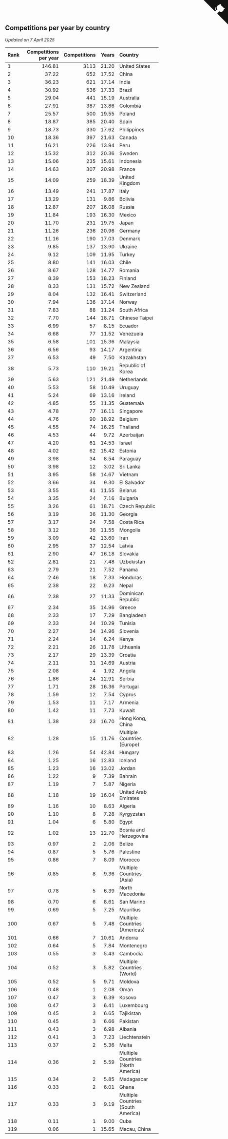 ## Competitions per year by country

*Updated on  7 April 2025*

| Rank | Competitions per year | Competitions | Years | Country |
| :--- | ---: | ---: | ---: | :--- |
| 1 | 146.81 | 3113 | 21.20 | United States |
| 2 | 37.22 | 652 | 17.52 | China |
| 3 | 36.23 | 621 | 17.14 | India |
| 4 | 30.92 | 536 | 17.33 | Brazil |
| 5 | 29.04 | 441 | 15.19 | Australia |
| 6 | 27.91 | 387 | 13.86 | Colombia |
| 7 | 25.57 | 500 | 19.55 | Poland |
| 8 | 18.87 | 385 | 20.40 | Spain |
| 9 | 18.73 | 330 | 17.62 | Philippines |
| 10 | 18.36 | 397 | 21.63 | Canada |
| 11 | 16.21 | 226 | 13.94 | Peru |
| 12 | 15.32 | 312 | 20.36 | Sweden |
| 13 | 15.06 | 235 | 15.61 | Indonesia |
| 14 | 14.63 | 307 | 20.98 | France |
| 15 | 14.09 | 259 | 18.39 | United Kingdom |
| 16 | 13.49 | 241 | 17.87 | Italy |
| 17 | 13.29 | 131 | 9.86 | Bolivia |
| 18 | 12.87 | 207 | 16.08 | Russia |
| 19 | 11.84 | 193 | 16.30 | Mexico |
| 20 | 11.70 | 231 | 19.75 | Japan |
| 21 | 11.26 | 236 | 20.96 | Germany |
| 22 | 11.16 | 190 | 17.03 | Denmark |
| 23 | 9.85 | 137 | 13.90 | Ukraine |
| 24 | 9.12 | 109 | 11.95 | Turkey |
| 25 | 8.80 | 141 | 16.03 | Chile |
| 26 | 8.67 | 128 | 14.77 | Romania |
| 27 | 8.39 | 153 | 18.23 | Finland |
| 28 | 8.33 | 131 | 15.72 | New Zealand |
| 29 | 8.04 | 132 | 16.41 | Switzerland |
| 30 | 7.94 | 136 | 17.14 | Norway |
| 31 | 7.83 | 88 | 11.24 | South Africa |
| 32 | 7.70 | 144 | 18.71 | Chinese Taipei |
| 33 | 6.99 | 57 | 8.15 | Ecuador |
| 34 | 6.68 | 77 | 11.52 | Venezuela |
| 35 | 6.58 | 101 | 15.36 | Malaysia |
| 36 | 6.56 | 93 | 14.17 | Argentina |
| 37 | 6.53 | 49 | 7.50 | Kazakhstan |
| 38 | 5.73 | 110 | 19.21 | Republic of Korea |
| 39 | 5.63 | 121 | 21.49 | Netherlands |
| 40 | 5.53 | 58 | 10.49 | Uruguay |
| 41 | 5.24 | 69 | 13.16 | Ireland |
| 42 | 4.85 | 55 | 11.35 | Guatemala |
| 43 | 4.78 | 77 | 16.11 | Singapore |
| 44 | 4.76 | 90 | 18.92 | Belgium |
| 45 | 4.55 | 74 | 16.25 | Thailand |
| 46 | 4.53 | 44 | 9.72 | Azerbaijan |
| 47 | 4.20 | 61 | 14.53 | Israel |
| 48 | 4.02 | 62 | 15.42 | Estonia |
| 49 | 3.98 | 34 | 8.54 | Paraguay |
| 50 | 3.98 | 12 | 3.02 | Sri Lanka |
| 51 | 3.95 | 58 | 14.67 | Vietnam |
| 52 | 3.66 | 34 | 9.30 | El Salvador |
| 53 | 3.55 | 41 | 11.55 | Belarus |
| 54 | 3.35 | 24 | 7.16 | Bulgaria |
| 55 | 3.26 | 61 | 18.71 | Czech Republic |
| 56 | 3.19 | 36 | 11.30 | Georgia |
| 57 | 3.17 | 24 | 7.58 | Costa Rica |
| 58 | 3.12 | 36 | 11.55 | Mongolia |
| 59 | 3.09 | 42 | 13.60 | Iran |
| 60 | 2.95 | 37 | 12.54 | Latvia |
| 61 | 2.90 | 47 | 16.18 | Slovakia |
| 62 | 2.81 | 21 | 7.48 | Uzbekistan |
| 63 | 2.79 | 21 | 7.52 | Panama |
| 64 | 2.46 | 18 | 7.33 | Honduras |
| 65 | 2.38 | 22 | 9.23 | Nepal |
| 66 | 2.38 | 27 | 11.33 | Dominican Republic |
| 67 | 2.34 | 35 | 14.96 | Greece |
| 68 | 2.33 | 17 | 7.29 | Bangladesh |
| 69 | 2.33 | 24 | 10.29 | Tunisia |
| 70 | 2.27 | 34 | 14.96 | Slovenia |
| 71 | 2.24 | 14 | 6.24 | Kenya |
| 72 | 2.21 | 26 | 11.78 | Lithuania |
| 73 | 2.17 | 29 | 13.39 | Croatia |
| 74 | 2.11 | 31 | 14.69 | Austria |
| 75 | 2.08 | 4 | 1.92 | Angola |
| 76 | 1.86 | 24 | 12.91 | Serbia |
| 77 | 1.71 | 28 | 16.36 | Portugal |
| 78 | 1.59 | 12 | 7.54 | Cyprus |
| 79 | 1.53 | 11 | 7.17 | Armenia |
| 80 | 1.42 | 11 | 7.73 | Kuwait |
| 81 | 1.38 | 23 | 16.70 | Hong Kong, China |
| 82 | 1.28 | 15 | 11.76 | Multiple Countries (Europe) |
| 83 | 1.26 | 54 | 42.84 | Hungary |
| 84 | 1.25 | 16 | 12.83 | Iceland |
| 85 | 1.23 | 16 | 13.02 | Jordan |
| 86 | 1.22 | 9 | 7.39 | Bahrain |
| 87 | 1.19 | 7 | 5.87 | Nigeria |
| 88 | 1.18 | 19 | 16.04 | United Arab Emirates |
| 89 | 1.16 | 10 | 8.63 | Algeria |
| 90 | 1.10 | 8 | 7.28 | Kyrgyzstan |
| 91 | 1.04 | 6 | 5.80 | Egypt |
| 92 | 1.02 | 13 | 12.70 | Bosnia and Herzegovina |
| 93 | 0.97 | 2 | 2.06 | Belize |
| 94 | 0.87 | 5 | 5.76 | Palestine |
| 95 | 0.86 | 7 | 8.09 | Morocco |
| 96 | 0.85 | 8 | 9.36 | Multiple Countries (Asia) |
| 97 | 0.78 | 5 | 6.39 | North Macedonia |
| 98 | 0.70 | 6 | 8.61 | San Marino |
| 99 | 0.69 | 5 | 7.25 | Mauritius |
| 100 | 0.67 | 5 | 7.48 | Multiple Countries (Americas) |
| 101 | 0.66 | 7 | 10.61 | Andorra |
| 102 | 0.64 | 5 | 7.84 | Montenegro |
| 103 | 0.55 | 3 | 5.43 | Cambodia |
| 104 | 0.52 | 3 | 5.82 | Multiple Countries (World) |
| 105 | 0.52 | 5 | 9.71 | Moldova |
| 106 | 0.48 | 1 | 2.08 | Oman |
| 107 | 0.47 | 3 | 6.39 | Kosovo |
| 108 | 0.47 | 3 | 6.41 | Luxembourg |
| 109 | 0.45 | 3 | 6.65 | Tajikistan |
| 110 | 0.45 | 3 | 6.66 | Pakistan |
| 111 | 0.43 | 3 | 6.98 | Albania |
| 112 | 0.41 | 3 | 7.23 | Liechtenstein |
| 113 | 0.37 | 2 | 5.36 | Malta |
| 114 | 0.36 | 2 | 5.59 | Multiple Countries (North America) |
| 115 | 0.34 | 2 | 5.85 | Madagascar |
| 116 | 0.33 | 2 | 6.01 | Ghana |
| 117 | 0.33 | 3 | 9.19 | Multiple Countries (South America) |
| 118 | 0.11 | 1 | 9.00 | Cuba |
| 119 | 0.06 | 1 | 15.65 | Macau, China |


<a href="https://github.com/JustinTimeCuber/wca_statistics" class="github-corner" aria-label="View source on Github"><svg width="80" height="80" viewBox="0 0 250 250" style="fill:#151513; color:#fff; position: absolute; top: 0; border: 0; right: 0;" aria-hidden="true"><path d="M0,0 L115,115 L130,115 L142,142 L250,250 L250,0 Z"></path><path d="M128.3,109.0 C113.8,99.7 119.0,89.6 119.0,89.6 C122.0,82.7 120.5,78.6 120.5,78.6 C119.2,72.0 123.4,76.3 123.4,76.3 C127.3,80.9 125.5,87.3 125.5,87.3 C122.9,97.6 130.6,101.9 134.4,103.2" fill="currentColor" style="transform-origin: 130px 106px;" class="octo-arm"></path><path d="M115.0,115.0 C114.9,115.1 118.7,116.5 119.8,115.4 L133.7,101.6 C136.9,99.2 139.9,98.4 142.2,98.6 C133.8,88.0 127.5,74.4 143.8,58.0 C148.5,53.4 154.0,51.2 159.7,51.0 C160.3,49.4 163.2,43.6 171.4,40.1 C171.4,40.1 176.1,42.5 178.8,56.2 C183.1,58.6 187.2,61.8 190.9,65.4 C194.5,69.0 197.7,73.2 200.1,77.6 C213.8,80.2 216.3,84.9 216.3,84.9 C212.7,93.1 206.9,96.0 205.4,96.6 C205.1,102.4 203.0,107.8 198.3,112.5 C181.9,128.9 168.3,122.5 157.7,114.1 C157.9,116.9 156.7,120.9 152.7,124.9 L141.0,136.5 C139.8,137.7 141.6,141.9 141.8,141.8 Z" fill="currentColor" class="octo-body"></path></svg></a><style>.github-corner:hover .octo-arm{animation:octocat-wave 560ms ease-in-out}@keyframes octocat-wave{0%,100%{transform:rotate(0)}20%,60%{transform:rotate(-25deg)}40%,80%{transform:rotate(10deg)}}@media (max-width:500px){.github-corner:hover .octo-arm{animation:none}.github-corner .octo-arm{animation:octocat-wave 560ms ease-in-out}}</style>
